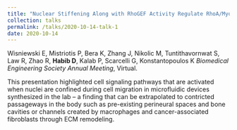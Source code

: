 ```yaml
---	
title: "Nuclear Stiffening Along with RhoGEF Activity Regulate RhoA/MyosinII-Dependent Contractility and Cell Migration Phenotype in Confinement"	
collection: talks	
permalink: /talks/2020-10-14-talk-1	
date: 2020-10-14
---	
```

Wisniewski E, Mistriotis P, Bera K, Zhang J, Nikolic M, Tuntithavornwat S, Law R, Zhao R, **Habib D**, Kalab P, Scarcelli G, Konstantopoulos K
*Biomedical Engineering Society Annual Meeting*, Virtual.

This presentation highlighted cell signaling pathways that are activated when nuclei are confined during cell migration in microfluidic devices synthesized in the lab – a finding that can be extrapolated to contricted passageways in the body such as pre-existing perineural spaces and bone cavities or channels created by macrophages and cancer-associated fibroblasts through ECM remodeling. 
